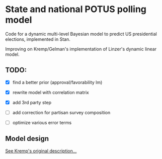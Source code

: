 # State and national POTUS polling model

Code for a dynamic multi-level Bayesian model to predict US presidential elections, implemented in Stan.

Improving on Kremp/Gelman's implementation of Linzer's dynamic linear model.


## TODO:

- [x] find a better prior (approval/favorability lm)
- [x] rewrite model with correlation matrix
- [x] add 3rd party step 
- [ ] add correction for partisan survey composition
- [ ] optimize various error terms


## Model design

[See Kremp's original description...](http://www.slate.com/features/pkremp_forecast/report.html)